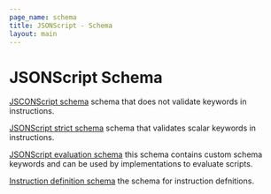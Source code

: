```yaml
---
page_name: schema
title: JSONScript - Schema
layout: main
---
```

# JSONScript Schema

[JSCONScript schema](http://www.json-script.com/schema/schema.json#) schema that does not validate keywords in instructions.

[JSONScript strict schema](http://www.json-script.com/schema/schema_strict.json#) schema that validates scalar keywords in instructions.

[JSONScript evaluation schema](http://www.json-script.com/schema/evaluate.json#) this schema contains custom schema keywords and can be used by implementations to evaluate scripts.

[Instruction definition schema](http://www.json-script.com/schema/instruction.json#) the schema for instruction defnitions.
